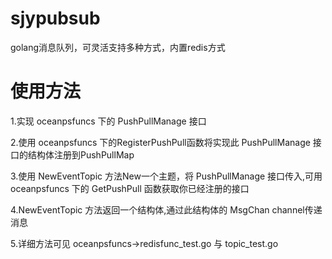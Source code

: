 # sjypubsub
golang消息队列，可灵活支持多种方式，内置redis方式

# 使用方法
1.实现 oceanpsfuncs 下的 PushPullManage 接口

2.使用 oceanpsfuncs 下的RegisterPushPull函数将实现此 PushPullManage 接口的结构体注册到PushPullMap

3.使用 NewEventTopic 方法New一个主题，将 PushPullManage 接口传入,可用 oceanpsfuncs 下的 GetPushPull 函数获取你已经注册的接口

4.NewEventTopic 方法返回一个结构体,通过此结构体的 MsgChan channel传递消息

5.详细方法可见 oceanpsfuncs->redisfunc_test.go 与 topic_test.go
